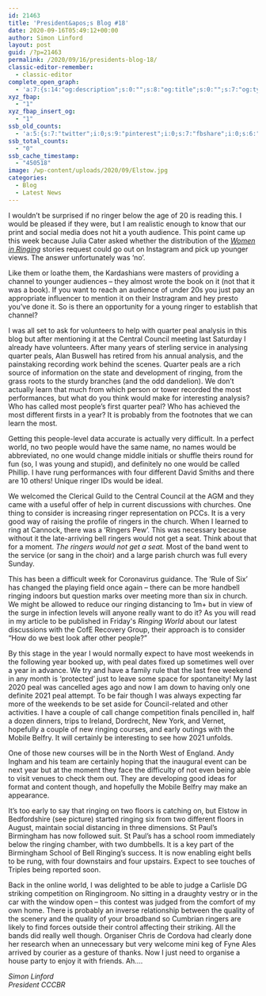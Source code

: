 ```yaml
---
id: 21463
title: 'President&apos;s Blog #18'
date: 2020-09-16T05:49:12+00:00
author: Simon Linford
layout: post
guid: /?p=21463
permalink: /2020/09/16/presidents-blog-18/
classic-editor-remember:
  - classic-editor
complete_open_graph:
  - 'a:7:{s:14:"og:description";s:0:"";s:8:"og:title";s:0:"";s:7:"og:type";s:0:"";s:12:"twitter:card";s:7:"summary";s:15:"twitter:creator";s:0:"";s:19:"twitter:description";s:0:"";s:8:"og:image";s:5:"21465";}'
xyz_fbap:
  - "1"
xyz_fbap_insert_og:
  - "1"
ssb_old_counts:
  - 'a:5:{s:7:"twitter";i:0;s:9:"pinterest";i:0;s:7:"fbshare";i:0;s:6:"reddit";i:0;s:6:"tumblr";N;}'
ssb_total_counts:
  - "0"
ssb_cache_timestamp:
  - "450518"
image: /wp-content/uploads/2020/09/Elstow.jpg
categories:
  - Blog
  - Latest News
---
```

I wouldn’t be surprised if no ringer below the age of 20 is reading this. I would be pleased if they were, but I am realistic enough to know that our print and social media does not hit a youth audience. This point came up this week because Julia Cater asked whether the distribution of the <a href="http://womeninringing.info" target="_blank" rel="noopener noreferrer"><em>Women in Ringing</em></a> stories request could go out on Instagram and pick up younger views. The answer unfortunately was ‘no’.

Like them or loathe them, the Kardashians were masters of providing a channel to younger audiences – they almost wrote the book on it (not that it was a book). If you want to reach an audience of under 20s you just pay an appropriate influencer to mention it on their Instragram and hey presto you’ve done it. So is there an opportunity for a young ringer to establish that channel?

I was all set to ask for volunteers to help with quarter peal analysis in this blog but after mentioning it at the Central Council meeting last Saturday I already have volunteers. After many years of sterling service in analysing quarter peals, Alan Buswell has retired from his annual analysis, and the painstaking recording work behind the scenes. Quarter peals are a rich source of information on the state and development of ringing, from the grass roots to the sturdy branches (and the odd dandelion). We don’t actually learn that much from which person or tower recorded the most performances, but what do you think would make for interesting analysis? Who has called most people’s first quarter peal? Who has achieved the most different firsts in a year? It is probably from the footnotes that we can learn the most.

Getting this people-level data accurate is actually very difficult. In a perfect world, no two people would have the same name, no names would be abbreviated, no one would change middle initials or shuffle theirs round for fun (so, I was young and stupid), and definitely no one would be called Phillip. I have rung performances with four different David Smiths and there are 10 others! Unique ringer IDs would be ideal.

We welcomed the Clerical Guild to the Central Council at the AGM and they came with a useful offer of help in current discussions with churches. One thing to consider is increasing ringer representation on PCCs. It is a very good way of raising the profile of ringers in the church. When I learned to ring at Cannock, there was a ‘Ringers Pew’. This was necessary because without it the late-arriving bell ringers would not get a seat. Think about that for a moment. _The ringers would not get a seat._ Most of the band went to the service (or sang in the choir) and a large parish church was full every Sunday.

This has been a difficult week for Coronavirus guidance. The ‘Rule of Six’ has changed the playing field once again – there can be more handbell ringing indoors but question marks over meeting more than six in church. We might be allowed to reduce our ringing distancing to 1m+ but in view of the surge in infection levels will anyone really want to do it? As you will read in my article to be published in Friday&apos;s _Ringing World_ about our latest discussions with the CofE Recovery Group, their approach is to consider “How do we best look after other people?”

By this stage in the year I would normally expect to have most weekends in the following year booked up, with peal dates fixed up sometimes well over a year in advance. We try and have a family rule that the last free weekend in any month is ‘protected’ just to leave some space for spontaneity! My last 2020 peal was cancelled ages ago and now I am down to having only one definite 2021 peal attempt. To be fair though I was always expecting far more of the weekends to be set aside for Council-related and other activities. I have a couple of call change competition finals pencilled in, half a dozen dinners, trips to Ireland, Dordrecht, New York, and Vernet, hopefully a couple of new ringing courses, and early outings with the Mobile Belfry. It will certainly be interesting to see how 2021 unfolds.

One of those new courses will be in the North West of England. Andy Ingham and his team are certainly hoping that the inaugural event can be next year but at the moment they face the difficulty of not even being able to visit venues to check them out. They are developing good ideas for format and content though, and hopefully the Mobile Belfry may make an appearance.

It’s too early to say that ringing on two floors is catching on, but Elstow in Bedfordshire (see picture) started ringing six from two different floors in August, maintain social distancing in three dimensions. St Paul’s Birmingham has now followed suit. St Paul’s has a school room immediately below the ringing chamber, with two dumbbells. It is a key part of the Birmingham School of Bell Ringing’s success. It is now enabling eight bells to be rung, with four downstairs and four upstairs. Expect to see touches of Triples being reported soon.

Back in the online world, I was delighted to be able to judge a Carlisle DG striking competition on Ringingroom. No sitting in a draughty vestry or in the car with the window open – this contest was judged from the comfort of my own home. There is probably an inverse relationship between the quality of the scenery and the quality of your broadband so Cumbrian ringers are likely to find forces outside their control affecting their striking. All the bands did really well though. Organiser Chris de Cordova had clearly done her research when an unnecessary but very welcome mini keg of Fyne Ales arrived by courier as a gesture of thanks. Now I just need to organise a house party to enjoy it with friends. Ah….

_Simon Linford_  
_President CCCBR_

